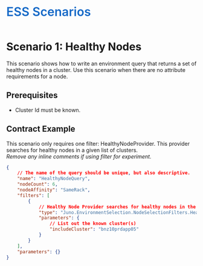 ﻿<div style="font-size:24pt;font-weight:600;color:#1569C7">ESS Scenarios</div>
<br/>

# Scenario 1: Healthy Nodes
This scenario shows how to write an environment query that returns a set of healthy nodes in a cluster. 
Use this scenario when there are no attribute requirements for a node.  

## Prerequisites
* Cluster Id must be known.

## Contract Example
This scenario only requires one filter: HealthyNodeProvider. This provider searches for healthy nodes in a given
list of clusters.  
*Remove any inline comments if using filter for experiment.*
``` json
{
    // The name of the query should be unique, but also descriptive.
    "name": "HealthyNodeQuery",
    "nodeCount": 6,
    "nodeAffinity": "SameRack",
    "filters": [
        {
            // Healthy Node Provider searches for healthy nodes in the includeCluster list.
            "type": "Juno.EnvironmentSelection.NodeSelectionFilters.HealthyNodeProvider",
            "parameters": {
                // List out the known cluster(s)
                "includeCluster": "bnz10prdapp05"
            }
        }
    ],
    "parameters": {}
}
```